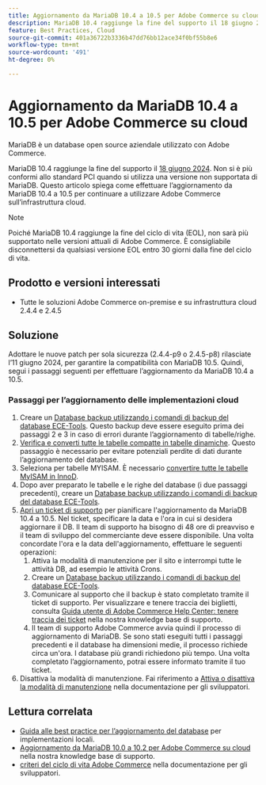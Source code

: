```yaml
---
title: Aggiornamento da MariaDB 10.4 a 10.5 per Adobe Commerce su cloud
description: MariaDB 10.4 raggiunge la fine del supporto il 18 giugno 2024. Questo articolo spiega come aggiornare MariaDB dalla versione 10.4 alla versione 10.5 per continuare a utilizzare Adobe Commerce sull’infrastruttura cloud.
feature: Best Practices, Cloud
source-git-commit: 401a36722b3336b47dd76bb12ace34f0bf55b8e6
workflow-type: tm+mt
source-wordcount: '491'
ht-degree: 0%

---
```


# Aggiornamento da MariaDB 10.4 a 10.5 per Adobe Commerce su cloud

MariaDB è un database open source aziendale utilizzato con Adobe Commerce.

MariaDB 10.4 raggiunge la fine del supporto il [18 giugno 2024](https://endoflife.date/mariadb). Non si è più conformi allo standard PCI quando si utilizza una versione non supportata di MariaDB. Questo articolo spiega come effettuare l’aggiornamento da MariaDB 10.4 a 10.5 per continuare a utilizzare Adobe Commerce sull’infrastruttura cloud.

>[!NOTE]
>
>Poiché MariaDB 10.4 raggiunge la fine del ciclo di vita (EOL), non sarà più supportato nelle versioni attuali di Adobe Commerce. È consigliabile disconnettersi da qualsiasi versione EOL entro 30 giorni dalla fine del ciclo di vita.

## Prodotto e versioni interessati

* Tutte le soluzioni Adobe Commerce on-premise e su infrastruttura cloud 2.4.4 e 2.4.5

## Soluzione

Adottare le nuove patch per sola sicurezza (2.4.4-p9 o 2.4.5-p8) rilasciate l’11 giugno 2024, per garantire la compatibilità con MariaDB 10.5. Quindi, segui i passaggi seguenti per effettuare l’aggiornamento da MariaDB 10.4 a 10.5.

### Passaggi per l’aggiornamento delle implementazioni cloud

1. Creare un [Database backup utilizzando i comandi di backup del database ECE-Tools](https://experienceleague.adobe.com/en/docs/commerce-cloud-service/user-guide/develop/storage/snapshots). Questo backup deve essere eseguito prima dei passaggi 2 e 3 in caso di errori durante l’aggiornamento di tabelle/righe.
1. [Verifica e converti tutte le tabelle compatte in tabelle dinamiche](https://experienceleague.adobe.com/en/docs/commerce-operations/implementation-playbook/best-practices/maintenance/mariadb-upgrade). Questo passaggio è necessario per evitare potenziali perdite di dati durante l’aggiornamento del database.
1. Seleziona per tabelle MYISAM. È necessario [convertire tutte le tabelle MyISAM in InnoD](https://experienceleague.adobe.com/en/docs/commerce-operations/implementation-playbook/best-practices/planning/database-on-cloud).
1. Dopo aver preparato le tabelle e le righe del database (i due passaggi precedenti), creare un [Database backup utilizzando i comandi di backup del database ECE-Tools](https://experienceleague.adobe.com/en/docs/commerce-cloud-service/user-guide/develop/storage/snapshots).
1. [Apri un ticket di supporto](/help/help-center-guide/help-center/magento-help-center-user-guide.md#submit-ticket) per pianificare l&#39;aggiornamento da MariaDB 10.4 a 10.5. Nel ticket, specificare la data e l&#39;ora in cui si desidera aggiornare il DB. Il team di supporto ha bisogno di 48 ore di preavviso e il team di sviluppo del commerciante deve essere disponibile. Una volta concordate l&#39;ora e la data dell&#39;aggiornamento, effettuare le seguenti operazioni:
   1. Attiva la modalità di manutenzione per il sito e interrompi tutte le attività DB, ad esempio le attività Crons.
   1. Creare un [Database backup utilizzando i comandi di backup del database ECE-Tools](https://experienceleague.adobe.com/en/docs/commerce-cloud-service/user-guide/develop/storage/snapshots).
   1. Comunicare al supporto che il backup è stato completato tramite il ticket di supporto. Per visualizzare e tenere traccia dei biglietti, consulta [Guida utente di Adobe Commerce Help Center: tenere traccia dei ticket](/help/help-center-guide/help-center/magento-help-center-user-guide.md#track-tickets) nella nostra knowledge base di supporto.
   1. Il team di supporto Adobe Commerce avvia quindi il processo di aggiornamento di MariaDB. Se sono stati eseguiti tutti i passaggi precedenti e il database ha dimensioni medie, il processo richiede circa un&#39;ora. I database più grandi richiedono più tempo. Una volta completato l’aggiornamento, potrai essere informato tramite il tuo ticket.
1. Disattiva la modalità di manutenzione. Fai riferimento a [Attiva o disattiva la modalità di manutenzione](https://experienceleague.adobe.com/en/docs/commerce-operations/installation-guide/tutorials/maintenance-mode) nella documentazione per gli sviluppatori.

## Lettura correlata

* [Guida alle best practice per l’aggiornamento del database](https://experienceleague.adobe.com/en/docs/commerce-operations/upgrade-guide/prepare/prerequisites) per implementazioni locali.
* [Aggiornamento da MariaDB 10.0 a 10.2 per Adobe Commerce su cloud](https://experienceleague.adobe.com/en/docs/commerce-knowledge-base/kb/how-to/upgrade-mariadb-10-0-to-10-2-for-magento-commerce-cloud) nella nostra knowledge base di supporto.
* [criteri del ciclo di vita Adobe Commerce](https://experienceleague.adobe.com/en/docs/commerce-operations/release/planning/lifecycle-policy) nella documentazione per gli sviluppatori.
